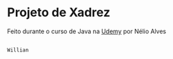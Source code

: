 # Projeto de Xadrez

Feito durante o curso de Java na [Udemy](https://www.udemy.com/course/java-curso-completo/) 
por Nélio Alves

## 

```bash
Willian
```
